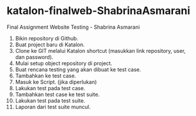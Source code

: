 # katalon-finalweb-ShabrinaAsmarani
Final Assignment Website Testing - Shabrina Asmarani
<br/> 
1. Bikin repository di Github.
2. Buat project baru di Katalon. 
3. Clone ke GIT melalui Katalon shortcut (masukkan link repository, user, dan password).
4. Mulai setup object repository di project. 
5. Buat rencana testing yang akan dibuat ke test case.
6. Tambahkan ke test case.
7. Masuk ke Script. (jika diperlukan)
8. Lakukan test pada test case.
9. Tambahkan test case ke test suite.
10. Lakukan test pada test suite. 
11. Laporan dari test suite muncul.
